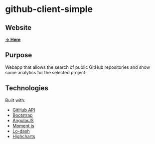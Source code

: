 github-client-simple
====================

Website
---
[<strong>&#8594; Here</strong>](http://pgu.github.io/github-client-simple/)

Purpose
---
Webapp that allows the search of public GitHub repositories and show some analytics for the selected project.

Technologies
---

Built with:

- [GitHub API](https://developer.github.com/v3/)
- [Bootstrap](http://getbootstrap.com/)
- [AngularJS](http://angularjs.org/)
- [Moment.js](http://momentjs.com/)
- [Lo-dash](http://lodash.com/)
- [Highcharts](http://www.highcharts.com/)
